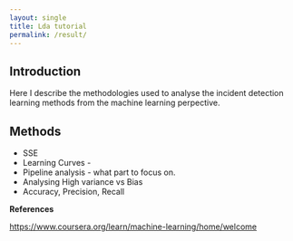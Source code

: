 ```yaml
---
layout: single
title: Lda tutorial
permalink: /result/
---
```



## Introduction

Here I describe the methodologies used to analyse the incident detection
learning methods from the machine learning perpective.

## Methods 


+ SSE  
+ Learning Curves - 
+ Pipeline analysis - what part to focus on.
+ Analysing High variance vs Bias
+ Accuracy, Precision, Recall



__References__

https://www.coursera.org/learn/machine-learning/home/welcome